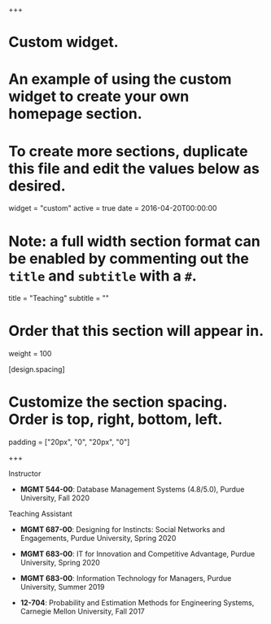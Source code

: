 +++
# Custom widget.
# An example of using the custom widget to create your own homepage section.
# To create more sections, duplicate this file and edit the values below as desired.
widget = "custom"
active = true
date = 2016-04-20T00:00:00

# Note: a full width section format can be enabled by commenting out the `title` and `subtitle` with a `#`.
title = "Teaching"
subtitle = ""

# Order that this section will appear in.
weight = 100

[design.spacing]
# Customize the section spacing. Order is top, right, bottom, left.
  padding = ["20px", "0", "20px", "0"]

+++

Instructor

- **MGMT 544-00**: Database Management Systems (4.8/5.0), Purdue University, Fall 2020

Teaching Assistant

- **MGMT 687-00**: Designing for Instincts: Social Networks and Engagements, Purdue University, Spring 2020

- **MGMT 683-00**: IT for Innovation and Competitive Advantage, Purdue University, Spring 2020

- **MGMT 683-00**: Information Technology for Managers, Purdue University, Summer 2019

- **12-704**: Probability and Estimation Methods for Engineering Systems, Carnegie Mellon University, Fall 2017 

